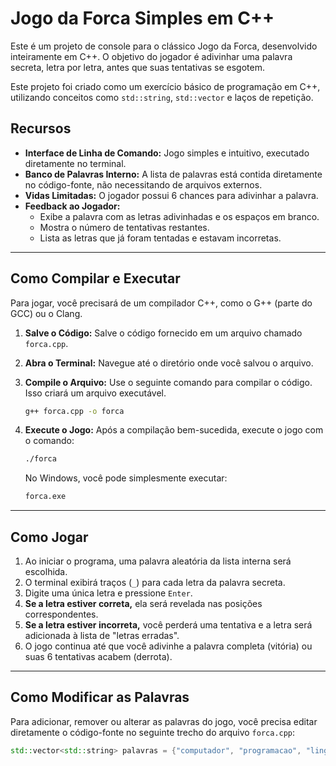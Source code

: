 # Jogo da Forca Simples em C++

Este é um projeto de console para o clássico Jogo da Forca, desenvolvido inteiramente em C++. O objetivo do jogador é adivinhar uma palavra secreta, letra por letra, antes que suas tentativas se esgotem.

Este projeto foi criado como um exercício básico de programação em C++, utilizando conceitos como `std::string`, `std::vector` e laços de repetição.

##  Recursos

* **Interface de Linha de Comando:** Jogo simples e intuitivo, executado diretamente no terminal.
* **Banco de Palavras Interno:** A lista de palavras está contida diretamente no código-fonte, não necessitando de arquivos externos.
* **Vidas Limitadas:** O jogador possui 6 chances para adivinhar a palavra.
* **Feedback ao Jogador:**
    * Exibe a palavra com as letras adivinhadas e os espaços em branco.
    * Mostra o número de tentativas restantes.
    * Lista as letras que já foram tentadas e estavam incorretas.

---

## Como Compilar e Executar

Para jogar, você precisará de um compilador C++, como o G++ (parte do GCC) ou o Clang.

1.  **Salve o Código:**
    Salve o código fornecido em um arquivo chamado `forca.cpp`.

2.  **Abra o Terminal:**
    Navegue até o diretório onde você salvou o arquivo.

3.  **Compile o Arquivo:**
    Use o seguinte comando para compilar o código. Isso criará um arquivo executável.

    ```bash
    g++ forca.cpp -o forca
    ```

4.  **Execute o Jogo:**
    Após a compilação bem-sucedida, execute o jogo com o comando:

    ```bash
    ./forca
    ```
    No Windows, você pode simplesmente executar:
    ```bash
    forca.exe
    ```

---

## Como Jogar

1.  Ao iniciar o programa, uma palavra aleatória da lista interna será escolhida.
2.  O terminal exibirá traços (`_`) para cada letra da palavra secreta.
3.  Digite uma única letra e pressione `Enter`.
4.  **Se a letra estiver correta,** ela será revelada nas posições correspondentes.
5.  **Se a letra estiver incorreta,** você perderá uma tentativa e a letra será adicionada à lista de "letras erradas".
6.  O jogo continua até que você adivinhe a palavra completa (vitória) ou suas 6 tentativas acabem (derrota).

---

## Como Modificar as Palavras

Para adicionar, remover ou alterar as palavras do jogo, você precisa editar diretamente o código-fonte no seguinte trecho do arquivo `forca.cpp`:

```cpp
std::vector<std::string> palavras = {"computador", "programacao", "linguagem", "desenvolvimento", "algoritmo", "android"};
